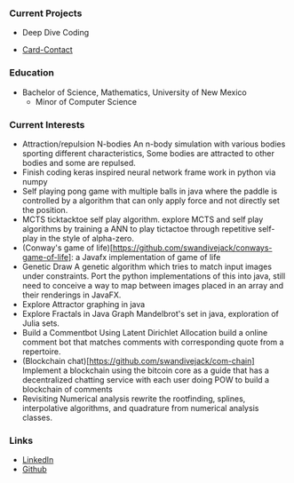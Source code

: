 
### Current Projects

* Deep Dive Coding

* [Card-Contact](contact-card-android/)



### Education

* Bachelor of Science, Mathematics, University of New Mexico
	* Minor of Computer Science 

### Current Interests

- Attraction/repulsion N-bodies
	An n-body simulation with various bodies sporting different characteristics, Some bodies are attracted to other bodies and some are repulsed.
- Finish coding keras inspired neural network frame work in python via numpy
- Self playing pong game with multiple balls in java where the paddle is controlled by a algorithm that can only apply force and not directly set the position.
- MCTS ticktacktoe self play algorithm.
	explore MCTS and self play algorithms by training a ANN to play tictactoe through repetitive self-play in the style of alpha-zero.
- (Conway's game of life)[https://github.com/swandivejack/conways-game-of-life]:
	a Javafx implementation of game of life
- Genetic Draw
	A genetic algorithm which tries to match input images under constraints. Port the python implementations of this into java, still need to conceive a way to map between images placed in an array and their renderings in JavaFX.
- Explore Attractor graphing in java
- Explore Fractals in Java
	Graph Mandelbrot's set in java, exploration of Julia sets.
- Build a Commentbot
	Using Latent Dirichlet Allocation build a online comment bot that matches comments with corresponding quote from a repertoire.
- (Blockchain chat)[https://github.com/swandivejack/com-chain]
	Implement a blockchain using the bitcoin core as a guide that has a decentralized chatting service with each user doing POW to build a blockchain of comments
- Revisiting Numerical analysis
	rewrite the rootfinding, splines, interpolative algorithms, and quadrature from numerical analysis classes.
 



### Links

* [LinkedIn](https://www.linkedin.com/in/isaaclindland)
* [Github](https://github.com/swandivejack)